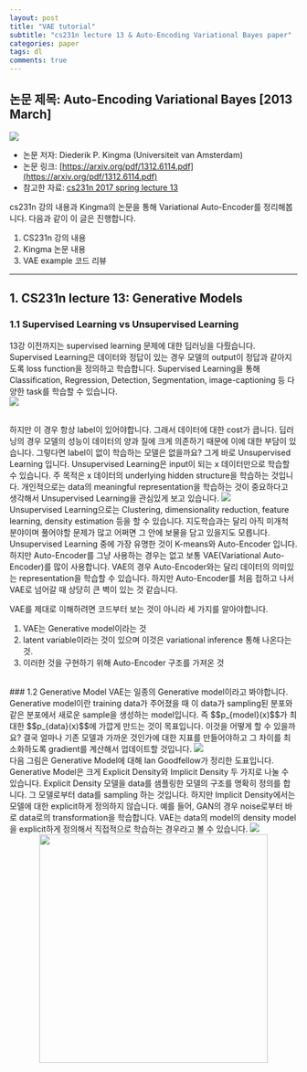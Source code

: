```yaml
---
layout: post
title: "VAE tutorial"
subtitle: "cs231n lecture 13 & Auto-Encoding Variational Bayes paper"
categories: paper
tags: dl
comments: true
---
```


## 논문 제목: Auto-Encoding Variational Bayes [2013 March]

<img src="https://www.dropbox.com/s/1niug5qggbfatg7/Screenshot%202018-06-19%2021.36.15.png?dl=1">

- 논문 저자: Diederik P. Kingma (Universiteit van Amsterdam)
- 논문 링크: [https://arxiv.org/pdf/1312.6114.pdf](https://arxiv.org/pdf/1312.6114.pdf)
- 참고한 자료: [cs231n 2017 spring lecture 13](http://cs231n.stanford.edu/slides/2017/cs231n_2017_lecture13.pdf)

cs231n 강의 내용과 Kingma의 논문을 통해 Variational Auto-Encoder를 정리해봅니다. 다음과 같이 이 글은 진행합니다. 
 
1. CS231n 강의 내용
2. Kingma 논문 내용
3. VAE example 코드 리뷰


---
## 1. CS231n lecture 13: Generative Models
### 1.1 Supervised Learning vs Unsupervised Learning
13강 이전까지는 supervised learning 문제에 대한 딥러닝을 다뤘습니다. Supervised Learning은 데이터와 정답이 있는 경우 모델의 output이 정답과 같아지도록 loss function을 정의하고 학습합니다. Supervised Learning을 통해 Classification, Regression, Detection, Segmentation, image-captioning 등 다양한 task를 학습할 수 있습니다.  
<img src="https://www.dropbox.com/s/fe8fmjxdi7c510o/Screenshot%202018-06-19%2021.47.16.png?dl=1"> 

<br>
하지만 이 경우 항상 label이 있어야합니다. 그래서 데이터에 대한 cost가 큽니다. 딥러닝의 경우 모델의 성능이 데이터의 양과 질에 크게 의존하기 때문에 이에 대한 부담이 있습니다. 그렇다면 label이 없이 학습하는 모델은 없을까요? 그게 바로 Unsupervised Learning 입니다. Unsupervised Learning은 input이 되는 x 데이터만으로 학습할 수 있습니다. 주 목적은 x 데이터의 underlying hidden structure을 학습하는 것입니다. 개인적으로는 data의 meaningful representation을 학습하는 것이 중요하다고 생각해서 Unsupervised Learning을 관심있게 보고 있습니다. 

<img src="https://www.dropbox.com/s/xjv2wwwquno8n8j/Screenshot%202018-06-19%2021.50.49.png?dl=1">

<br>
Unsupervised Learning으로는 Clustering, dimensionality reduction, feature learning, density estimation 등을 할 수 있습니다. 지도학습과는 달리 아직 미개척 분야이며 풀어야할 문제가 많고 어쩌면 그 안에 보물을 담고 있을지도 모릅니다. Unsupervised Learning 중에 가장 유명한 것이 K-means와 Auto-Encoder 입니다. 하지만 Auto-Encoder를 그냥 사용하는 경우는 없고 보통 VAE(Variational Auto-Encoder)를 많이 사용합니다. VAE의 경우 Auto-Encoder와는 달리 데이터의 의미있는 representation을 학습할 수 있습니다. 하지만 Auto-Encoder를 처음 접하고 나서 VAE로 넘어갈 때 상당히 큰 벽이 있는 것 같습니다. 

VAE를 제대로 이해하려면 코드부터 보는 것이 아니라 세 가지를 알아야합니다. 

1. VAE는 Generative model이라는 것
2. latent variable이라는 것이 있으며 이것은 variational inference 통해 나온다는 것.
3. 이러한 것을 구현하기 위해 Auto-Encoder 구조를 가져온 것

<br>
### 1.2 Generative Model
VAE는 일종의 Generative model이라고 봐야합니다. Generative model이란 training data가 주어졌을 때 이 data가 sampling된 분포와 같은 분포에서 새로운 sample을 생성하는 model입니다. 즉 $$p_{model}(x)$$가 최대한 $$p_{data}(x)$$에 가깝게 만드는 것이 목표입니다. 이것을 어떻게 할 수 있을까요? 결국 얼마나 기존 모델과 가까운 것인가에 대한 지표를 만들어야하고 그 차이를 최소화하도록 gradient를 계산해서 업데이트할 것입니다. 

<img src="https://www.dropbox.com/s/ltfz827o0ltj611/Screenshot%202018-06-19%2021.58.21.png?dl=1">

<br>
다음 그림은 Generative Model에 대해 Ian Goodfellow가 정리한 도표입니다. Generative Model은 크게 Explicit Density와 Implicit Density 두 가지로 나눌 수 있습니다. Explicit Density 모델을 data를 샘플링한 모델의 구조를 명확히 정의를 합니다. 그 모델로부터 data를 sampling 하는 것입니다. 하지만 Implicit Density에서는 모델에 대한 explicit하게 정의하지 않습니다. 예를 들어, GAN의 경우 noise로부터 바로 data로의 transformation을 학습합니다. VAE는 data의 model의 density model을 explicit하게 정의해서 직접적으로 학습하는 경우라고 볼 수 있습니다. 

<img src="https://www.dropbox.com/s/ce7x00eq6eltvho/Screenshot%202018-06-19%2022.05.22.png?dl=1">

<br>

<center><img src="https://www.dropbox.com/s/t78ehuhvoor7rj1/Screenshot%202018-06-19%2022.49.03.png?dl=1" width='400px'></center>

